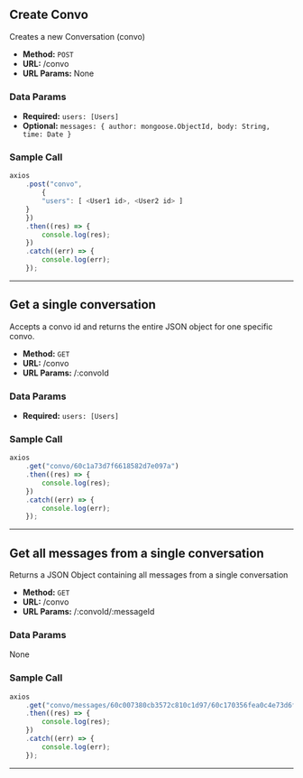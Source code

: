 ## **Create Convo**

Creates a new Conversation (convo)

-   **Method:** `POST`
-   **URL:** /convo
-   **URL Params:** None

### **Data Params**

-   **Required:** `users: [Users]`
-   **Optional:** `messages: { author: mongoose.ObjectId, body: String, time: Date }`

### **Sample Call**

```javascript
axios
    .post("convo",
        {
        "users": [ <User1 id>, <User2 id> ]
    }
    })
    .then((res) => {
        console.log(res);
    })
    .catch((err) => {
        console.log(err);
    });
```

---

## **Get a single conversation**

Accepts a convo id and returns the entire JSON object for one specific convo.

-   **Method:** `GET`
-   **URL:** /convo
-   **URL Params:** /:convoId

### **Data Params**

-   **Required:** `users: [Users]`

### **Sample Call**

```javascript
axios
    .get("convo/60c1a73d7f6618582d7e097a")
    .then((res) => {
        console.log(res);
    })
    .catch((err) => {
        console.log(err);
    });
```

---

## **Get all messages from a single conversation**

Returns a JSON Object containing all messages from a single conversation

-   **Method:** `GET`
-   **URL:** /convo
-   **URL Params:** /:convoId/:messageId

### **Data Params**

None

### **Sample Call**

```javascript
axios
    .get("convo/messages/60c007380cb3572c810c1d97/60c170356fea0c4e73d6f223")
    .then((res) => {
        console.log(res);
    })
    .catch((err) => {
        console.log(err);
    });
```

---
